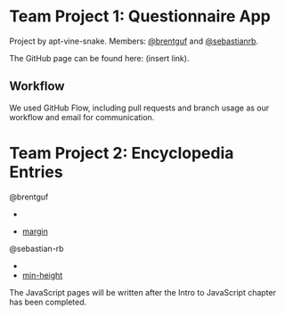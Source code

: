 # Team Project 1: Questionnaire App

Project by apt-vine-snake. Members: [@brentguf](https://github.com/brentguf) and [@sebastianrb](https://github.com/sebastianrb).

The GitHub page can be found here: (insert link).

## Workflow

We used GitHub Flow, including pull requests and branch usage as our workflow and email for communication. 

# Team Project 2: Encyclopedia Entries

@brentguf

* [<div>]()
* [margin]()

@sebastian-rb

* [<sup>]()
* [min-height]()

The JavaScript pages will be written after the Intro to JavaScript chapter has been completed.

